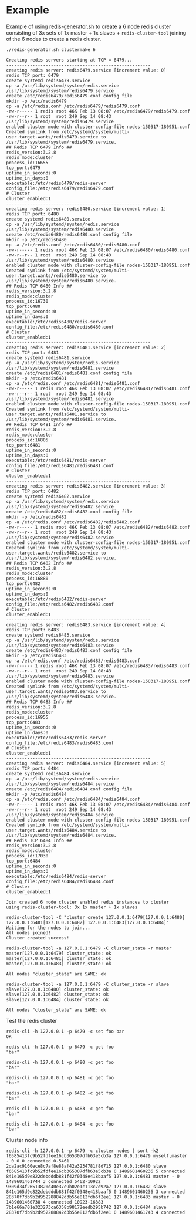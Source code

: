 Example
=========

Example of using [redis-generator.sh](https://github.com/centminmod/centminmod-redis) to create a 6 node redis cluster consisting of 3x sets of 1x master + 1x slaves + `redis-cluster-tool` joining of the 6 nodes to create a redis cluster.

    ./redis-generator.sh clustermake 6
    
    Creating redis servers starting at TCP = 6479...
    -------------------------------------------------------
    creating redis server: redis6479.service [increment value: 0]
    redis TCP port: 6479
    create systemd redis6479.service
    cp -a /usr/lib/systemd/system/redis.service /usr/lib/systemd/system/redis6479.service
    create /etc/redis6479/redis6479.conf config file
    mkdir -p /etc/redis6479
    cp -a /etc/redis.conf /etc/redis6479/redis6479.conf
    -rw-r----- 1 redis root 46K Feb 13 08:07 /etc/redis6479/redis6479.conf
    -rw-r--r-- 1 root  root 249 Sep 14 08:43 /usr/lib/systemd/system/redis6479.service
    enabled cluster mode with cluster-config-file nodes-150317-180951.conf
    Created symlink from /etc/systemd/system/multi-user.target.wants/redis6479.service to /usr/lib/systemd/system/redis6479.service.
    ## Redis TCP 6479 Info ##
    redis_version:3.2.8
    redis_mode:cluster
    process_id:16655
    tcp_port:6479
    uptime_in_seconds:0
    uptime_in_days:0
    executable:/etc/redis6479/redis-server
    config_file:/etc/redis6479/redis6479.conf
    # Cluster
    cluster_enabled:1
    -------------------------------------------------------
    creating redis server: redis6480.service [increment value: 1]
    redis TCP port: 6480
    create systemd redis6480.service
    cp -a /usr/lib/systemd/system/redis.service /usr/lib/systemd/system/redis6480.service
    create /etc/redis6480/redis6480.conf config file
    mkdir -p /etc/redis6480
    cp -a /etc/redis.conf /etc/redis6480/redis6480.conf
    -rw-r----- 1 redis root 46K Feb 13 08:07 /etc/redis6480/redis6480.conf
    -rw-r--r-- 1 root  root 249 Sep 14 08:43 /usr/lib/systemd/system/redis6480.service
    enabled cluster mode with cluster-config-file nodes-150317-180951.conf
    Created symlink from /etc/systemd/system/multi-user.target.wants/redis6480.service to /usr/lib/systemd/system/redis6480.service.
    ## Redis TCP 6480 Info ##
    redis_version:3.2.8
    redis_mode:cluster
    process_id:16730
    tcp_port:6480
    uptime_in_seconds:0
    uptime_in_days:0
    executable:/etc/redis6480/redis-server
    config_file:/etc/redis6480/redis6480.conf
    # Cluster
    cluster_enabled:1
    -------------------------------------------------------
    creating redis server: redis6481.service [increment value: 2]
    redis TCP port: 6481
    create systemd redis6481.service
    cp -a /usr/lib/systemd/system/redis.service /usr/lib/systemd/system/redis6481.service
    create /etc/redis6481/redis6481.conf config file
    mkdir -p /etc/redis6481
    cp -a /etc/redis.conf /etc/redis6481/redis6481.conf
    -rw-r----- 1 redis root 46K Feb 13 08:07 /etc/redis6481/redis6481.conf
    -rw-r--r-- 1 root  root 249 Sep 14 08:43 /usr/lib/systemd/system/redis6481.service
    enabled cluster mode with cluster-config-file nodes-150317-180951.conf
    Created symlink from /etc/systemd/system/multi-user.target.wants/redis6481.service to /usr/lib/systemd/system/redis6481.service.
    ## Redis TCP 6481 Info ##
    redis_version:3.2.8
    redis_mode:cluster
    process_id:16805
    tcp_port:6481
    uptime_in_seconds:0
    uptime_in_days:0
    executable:/etc/redis6481/redis-server
    config_file:/etc/redis6481/redis6481.conf
    # Cluster
    cluster_enabled:1
    -------------------------------------------------------
    creating redis server: redis6482.service [increment value: 3]
    redis TCP port: 6482
    create systemd redis6482.service
    cp -a /usr/lib/systemd/system/redis.service /usr/lib/systemd/system/redis6482.service
    create /etc/redis6482/redis6482.conf config file
    mkdir -p /etc/redis6482
    cp -a /etc/redis.conf /etc/redis6482/redis6482.conf
    -rw-r----- 1 redis root 46K Feb 13 08:07 /etc/redis6482/redis6482.conf
    -rw-r--r-- 1 root  root 249 Sep 14 08:43 /usr/lib/systemd/system/redis6482.service
    enabled cluster mode with cluster-config-file nodes-150317-180951.conf
    Created symlink from /etc/systemd/system/multi-user.target.wants/redis6482.service to /usr/lib/systemd/system/redis6482.service.
    ## Redis TCP 6482 Info ##
    redis_version:3.2.8
    redis_mode:cluster
    process_id:16880
    tcp_port:6482
    uptime_in_seconds:0
    uptime_in_days:0
    executable:/etc/redis6482/redis-server
    config_file:/etc/redis6482/redis6482.conf
    # Cluster
    cluster_enabled:1
    -------------------------------------------------------
    creating redis server: redis6483.service [increment value: 4]
    redis TCP port: 6483
    create systemd redis6483.service
    cp -a /usr/lib/systemd/system/redis.service /usr/lib/systemd/system/redis6483.service
    create /etc/redis6483/redis6483.conf config file
    mkdir -p /etc/redis6483
    cp -a /etc/redis.conf /etc/redis6483/redis6483.conf
    -rw-r----- 1 redis root 46K Feb 13 08:07 /etc/redis6483/redis6483.conf
    -rw-r--r-- 1 root  root 249 Sep 14 08:43 /usr/lib/systemd/system/redis6483.service
    enabled cluster mode with cluster-config-file nodes-150317-180951.conf
    Created symlink from /etc/systemd/system/multi-user.target.wants/redis6483.service to /usr/lib/systemd/system/redis6483.service.
    ## Redis TCP 6483 Info ##
    redis_version:3.2.8
    redis_mode:cluster
    process_id:16955
    tcp_port:6483
    uptime_in_seconds:0
    uptime_in_days:0
    executable:/etc/redis6483/redis-server
    config_file:/etc/redis6483/redis6483.conf
    # Cluster
    cluster_enabled:1
    -------------------------------------------------------
    creating redis server: redis6484.service [increment value: 5]
    redis TCP port: 6484
    create systemd redis6484.service
    cp -a /usr/lib/systemd/system/redis.service /usr/lib/systemd/system/redis6484.service
    create /etc/redis6484/redis6484.conf config file
    mkdir -p /etc/redis6484
    cp -a /etc/redis.conf /etc/redis6484/redis6484.conf
    -rw-r----- 1 redis root 46K Feb 13 08:07 /etc/redis6484/redis6484.conf
    -rw-r--r-- 1 root  root 249 Sep 14 08:43 /usr/lib/systemd/system/redis6484.service
    enabled cluster mode with cluster-config-file nodes-150317-180951.conf
    Created symlink from /etc/systemd/system/multi-user.target.wants/redis6484.service to /usr/lib/systemd/system/redis6484.service.
    ## Redis TCP 6484 Info ##
    redis_version:3.2.8
    redis_mode:cluster
    process_id:17030
    tcp_port:6484
    uptime_in_seconds:0
    uptime_in_days:0
    executable:/etc/redis6484/redis-server
    config_file:/etc/redis6484/redis6484.conf
    # Cluster
    cluster_enabled:1
    
    Join created 6 node cluster enabled redis instances to cluster
    using redis-cluster-tool: 3x 1x master + 1x slaves
    
    redis-cluster-tool -C "cluster_create 127.0.0.1:6479[127.0.0.1:6480] 127.0.0.1:6481[127.0.0.1:6482] 127.0.0.1:6483[127.0.0.1:6484]"
    Waiting for the nodes to join...
    All nodes joined!
    Cluster created success!
    
    redis-cluster-tool -a 127.0.0.1:6479 -C cluster_state -r master
    master[127.0.0.1:6479] cluster_state: ok
    master[127.0.0.1:6481] cluster_state: ok
    master[127.0.0.1:6483] cluster_state: ok
    
    All nodes "cluster_state" are SAME: ok
    
    redis-cluster-tool -a 127.0.0.1:6479 -C cluster_state -r slave
    slave[127.0.0.1:6480] cluster_state: ok
    slave[127.0.0.1:6482] cluster_state: ok
    slave[127.0.0.1:6484] cluster_state: ok
    
    All nodes "cluster_state" are SAME: ok

Test the redis cluster

    redis-cli -h 127.0.0.1 -p 6479 -c set foo bar
    OK
    
    redis-cli -h 127.0.0.1 -p 6479 -c get foo
    "bar"
    
    redis-cli -h 127.0.0.1 -p 6480 -c get foo  
    "bar"
    
    redis-cli -h 127.0.0.1 -p 6481 -c get foo 
    "bar"
    
    redis-cli -h 127.0.0.1 -p 6482 -c get foo  
    "bar"
    
    redis-cli -h 127.0.0.1 -p 6483 -c get foo 
    "bar"
    
    redis-cli -h 127.0.0.1 -p 6484 -c get foo 
    "bar"

Cluster node info

    redis-cli -h 127.0.0.1 -p 6479 -c cluster nodes | sort -k2
    f6585413fc9b52fdfee16cb365307dfb63e5cb3a 127.0.0.1:6479 myself,master - 0 0 0 connected 0-5461
    2da2ac9160ece8c7af8e88af42a3234781f8d715 127.0.0.1:6480 slave f6585413fc9b52fdfee16cb365307dfb63e5cb3a 0 1489601460236 5 connected
    841e165d9e822debdddb881f42f0348e418baaf5 127.0.0.1:6481 master - 0 1489601461744 3 connected 5462-10922
    9309d34f26513820d40e37e9b02e1c113c7d92a7 127.0.0.1:6482 slave 841e165d9e822debdddb881f42f0348e418baaf5 0 1489601460236 3 connected
    28370f7db9b2d952288842d3b55e812fdb6f2ee1 127.0.0.1:6483 master - 0 1489601460738 4 connected 10923-16383
    7b1e66a701e323273ca6358b98172eedb295b742 127.0.0.1:6484 slave 28370f7db9b2d952288842d3b55e812fdb6f2ee1 0 1489601461743 4 connected